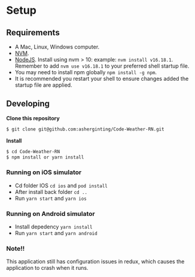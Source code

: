 # Setup

## Requirements
* A Mac, Linux, Windows computer.
* [NVM](https://github.com/creationix/nvm).
* [NodeJS](https://nodejs.org/). Install using nvm > 10: example: `nvm install v16.18.1`. Remember to add `nvm use v16.18.1` to your preferred shell startup file.
* You may need to install npm globally `npm install -g npm`.
* It is recommended you restart your shell to ensure changes added the startup file are applied.

## Developing
**Clone this repository**
```bash
$ git clone git@github.com:asherginting/Code-Weather-RN.git
```

**Install**
```bash
$ cd Code-Weather-RN
$ npm install or yarn install
```

### Running on iOS simulator
* Cd folder IOS ```cd ios``` and ```pod install```
* After install back folder ```cd ..```
* Run `yarn start` and ```yarn ios```

### Running on Android simulator
* Install depedency `yarn install`
* Run `yarn start` and ```yarn android```

### Note!!
This application still has configuration issues in redux, which causes the application to crash when it runs.


